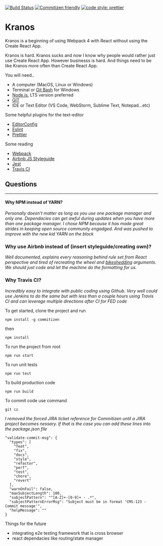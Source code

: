 [![Build Status](https://travis-ci.org/Loonz806/kranos.svg?branch=master)](https://travis-ci.org/Loonz806/kranos)
[![Commitizen friendly](https://img.shields.io/badge/commitizen-friendly-brightgreen.svg)](http://commitizen.github.io/cz-cli/)
  <a href="#badge">
    <img alt="code style: prettier" src="https://img.shields.io/badge/code_style-prettier-ff69b4.svg?style=flat-square">
  </a>

# Kranos

Kranos is a beginning of using Webpack 4 with React without using the 
Create React App. 

Kranos is hard. Kranos sucks and now I know why people would rather just use Create React App. However businesss is hard. And things need to be like Kranos more often than Create React App.

You will need.. 
* A computer (MacOS, Linux or Windows)
* Terminal or [Git Bash](https://gitforwindows.org/) for Windows
* [Node.js](https://www.nodejs.org), LTS version preferred
* [GIT](https://git-scm.com/)
* IDE or Text Editor (VS Code, WebStorm, Sublime Text, Notepad...etc)

Some helpful plugins for the text-editor 
* [EditorConfig](https://editorconfig.org/)
* [Eslint](https://eslint.org/)
* [Prettier](https://prettier.io/)

Some reading
* [Webpack](https://webpack.js.org/)
* [Airbnb JS Styleguide](https://github.com/airbnb/javascript)
* [Jest](https://facebook.github.io/jest/en/)
* [Travis CI](https://travis-ci.org/)

## Questions 
----

#### Why NPM instead of YARN?
_Personally doesn't matter as long as you use one package manager and only one. Dependacies can get awful during updates when you have more than one package manager. I chose NPM because it has made great strides in keeping open source community engadged. And was pushed to improve with the new kid YARN on the block_

### Why use Airbnb instead of (insert styleguide/creating own)?
_Well documented, explains every reasoning behind rule set from React perspective and tired of recreating the wheel and [bikeshedding](https://en.wikipedia.org/wiki/Law_of_triviality) arguments. We should just code and let the machine do the formatting for us._

### Why Travis CI?
_Incredibly easy to integrate with public coding using Github. Very well could use Jenkins to do the same but with less than a couple hours using Travis CI and can leverage multiple directions after CI for FED code_

To get started, clone the project and run
```
npm install -g commitizen
```
then
```
npm install
```
To run the project from root 
```
npm run start
```
To run unit tests
```
npm run test
```
To build production code
```
npm run build
```

To commit code use command
```
git cz
```
_I removed the forced JIRA ticket reference for Commitizen until a JIRA project becomes nessary. If that is the case you can add these lines into the package.json file_

```
"validate-commit-msg": {
  "types": [
    "feat",
    "fix",
    "docs",
    "style",
    "refactor",
    "perf",
    "test",
    "chore",
    "revert"
  ],
  "warnOnFail": false,
  "maxSubjectLength": 100,
  "subjectPattern": "^[A-Z]+-[0-9]+ - .*",
  "subjectPatternErrorMsg": "Subject must be in format 'CMS-123 - Commit message'",
  "helpMessage": ""
}
```

Things for the future 
* integrating e2e testing framework that is cross browser
* react dependacies like routing/state manager

